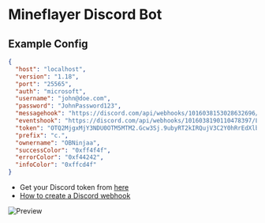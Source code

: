 # Mineflayer Discord Bot

## Example Config
```json
{
  "host": "localhost",
  "version": "1.18",
  "port": "25565",
  "auth": "microsoft",
  "username": "john@doe.com",
  "password": "JohnPassword123",
  "messagehook": "https://discord.com/api/webhooks/1016038153028632696/SGQa-eJE_jpiafRwuWVaypCxk9fxRSdKGh1pj5X-zXvaG57ButYm7DD7suzbtx3LAhWV",
  "eventshook": "https://discord.com/api/webhooks/1016038190110478397/Ls2AVe3d2Hy2FvKbi3sgtZEopUzLWaDnXfw2N60N0u_BETOboxK86d7PbMvFM-0y1thm",
  "token": "OTQ2MjgxMjY3NDU0OTM5MTM2.Gcw3Sj.9ubyRT2kIRQujV3C2Y0hRrEdXlbzKTSYtkpLhU",
  "prefix": "c.",
  "ownername": "OBNinjaa",
  "successColor": "0xff4f4f",
  "errorColor": "0xf44242",
  "infoColor": "0xffcd4f"
}
```
- Get your Discord token from [here](https://discord.com/developers/applications)
- [How to create a Discord webhook](https://hookdeck.com/webhooks/platforms/how-to-get-started-with-discord-webhooks#how-do-i-add-a-webhook-to-discord)

![Preview](https://imgur.com/Jg5oTky.png)
